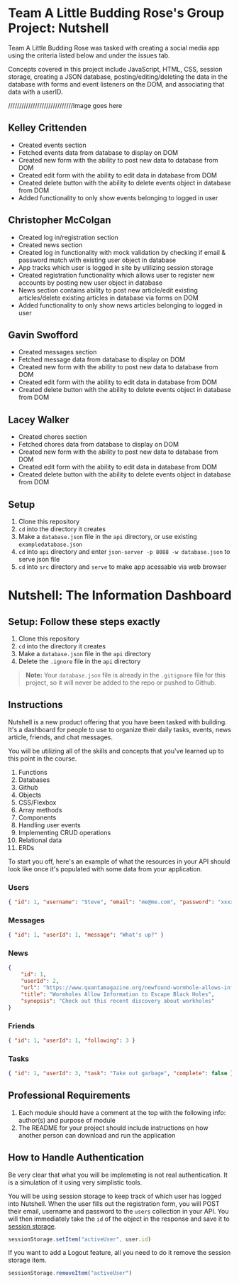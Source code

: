 # Team A Little Budding Rose's Group Project: Nutshell

Team A Little Budding Rose was tasked with creating a social media app using the criteria listed below and under the issues tab.

Concepts covered in this project include JavaScript, HTML, CSS, session storage, creating a JSON database, posting/editing/deleting the data in the database with forms and event listeners on the DOM, and associating that data with a userID.

/////////////////////////////Image goes here

## Kelley Crittenden
- Created events section
- Fetched events data from database to display on DOM
- Created new form with the ability to post new data to database from DOM
- Created edit form with the ability to edit data in database from DOM
- Created delete button with the ability to delete events object in database from DOM
- Added functionality to only show events belonging to logged in user

## Christopher McColgan
- Created log in/registration section
- Created news section
- Created log in functionality with mock validation by checking if email & password match with existing user object in database
- App tracks which user is logged in site by utilizing session storage
- Created registration functionality which allows user to register new accounts by posting new user object in database
- News section contains ability to post new article/edit existing articles/delete existing articles in database via forms on DOM
- Added functionality to only show news articles belonging to logged in user

## Gavin Swofford
- Created messages section
- Fetched message data from database to display on DOM
- Created new form with the ability to post new data to database from DOM
- Created edit form with the ability to edit data in database from DOM
- Created delete button with the ability to delete events object in database from DOM

## Lacey Walker
- Created chores section
- Fetched chores data from database to display on DOM
- Created new form with the ability to post new data to database from DOM
- Created edit form with the ability to edit data in database from DOM
- Created delete button with the ability to delete events object in database from DOM

## Setup

1. Clone this repository
1. `cd` into the directory it creates
1. Make a `database.json` file in the `api` directory, or use existing `exampledatabase.json`
1. `cd` into `api` directory and enter `json-server -p 8088 -w database.json` to serve json file
1. `cd` into `src` directory and `serve` to make app acessable via web browser

# Nutshell: The Information Dashboard

## Setup: Follow these steps exactly

1. Clone this repository
1. `cd` into the directory it creates
1. Make a `database.json` file in the `api` directory
1. Delete the `.ignore` file in the `api` directory

> **Note:** Your `database.json` file is already in the `.gitignore` file for this project, so it will never be added to the repo or pushed to Github.

## Instructions

Nutshell is a new product offering that you have been tasked with building. It's a dashboard for people to use to organize their daily tasks, events, news article, friends, and chat messages.

You will be utilizing all of the skills and concepts that you've learned up to this point in the course.

1. Functions
1. Databases
1. Github
1. Objects
1. CSS/Flexbox
1. Array methods
1. Components
1. Handling user events
1. Implementing CRUD operations
1. Relational data
1. ERDs

To start you off, here's an example of what the resources in your API should look like once it's populated with some data from your application.

### Users

```json
{ "id": 1, "username": "Steve", "email": "me@me.com", "password": "xxxxxxxxxxxxxxxxxxxxx" }
```

### Messages

```json
{ "id": 1, "userId": 1, "message": "What's up?" }
```

### News

```json
{
    "id": 1,
    "userId": 2,
    "url": "https://www.quantamagazine.org/newfound-wormhole-allows-information-to-escape-black-holes-20171023/",
    "title": "Wormholes Allow Information to Escape Black Holes",
    "synopsis": "Check out this recent discovery about workholes"
}
```

### Friends

```json
{ "id": 1, "userId": 1, "following": 3 }
```

### Tasks

```json
{ "id": 1, "userId": 3, "task": "Take out garbage", "complete": false }
```

## Professional Requirements

1. Each module should have a comment at the top with the following info: author(s) and purpose of module
1. The README for your project should include instructions on how another person can download and run the application

## How to Handle Authentication

Be very clear that what you will be implemeting is not real authentication. It is a simulation of it using very simplistic tools.

You will be using session storage to keep track of which user has logged into Nutshell. When the user fills out the registration form, you will POST their email, username and password to the `users` collection in your API. You will then immediately take the `id` of the object in the response and save it to [session storage](https://javascript.info/localstorage#sessionstorage).

```js
sessionStorage.setItem("activeUser", user.id)
```

If you want to add a Logout feature, all you need to do it remove the session storage item.

```js
sessionStorage.removeItem("activeUser")
```
